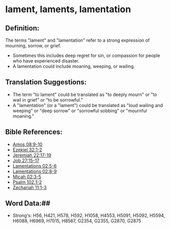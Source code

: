 # lament, laments, lamentation #

## Definition: ##

The terms "lament" and "lamentation" refer to a strong expression of mourning, sorrow, or grief.

* Sometimes this includes deep regret for sin, or compassion for people who have experienced disaster.
* A lamentation could include moaning, weeping, or wailing.

## Translation Suggestions: ##

* The term "to lament" could be translated as "to deeply mourn" or "to wail in grief" or "to be sorrowful."
* A "lamentation" (or a "lament") could be translated as "loud wailing and weeping" or "deep sorrow" or "sorrowful sobbing" or "mournful moaning."

## Bible References: ##

* [Amos 08:9-10](rc://en/tn/help/amo/08/09)
* [Ezekiel 32:1-2](rc://en/tn/help/ezk/32/01)
* [Jeremiah 22:17-19](rc://en/tn/help/jer/22/17)
* [Job 27:15-17](rc://en/tn/help/job/27/15)
* [Lamentations 02:5-6](rc://en/tn/help/lam/02/05)
* [Lamentations 02:8-9](rc://en/tn/help/lam/02/08)
* [Micah 02:3-5](rc://en/tn/help/mic/02/03)
* [Psalm 102:1-2](rc://en/tn/help/psa/102/001)
* [Zechariah 11:1-3](rc://en/tn/help/zec/11/01)


## Word Data:##

* Strong's: H56, H421, H578, H592, H1058, H4553, H5091, H5092, H5594, H6088, H6969, H7015, H8567, G2354, G2355, G2870, G2875

